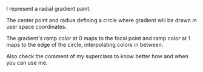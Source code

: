 I represent a radial gradient paint.

The center point and radius defining a circle where gradient will be drawn in user space coordinates.

The gradient's ramp color at 0 maps to the focal point and ramp color at 1 maps to the edge of the circle,
interpolating colors in between.

Also check the comment of my superclass to know better how and when you can use me.
